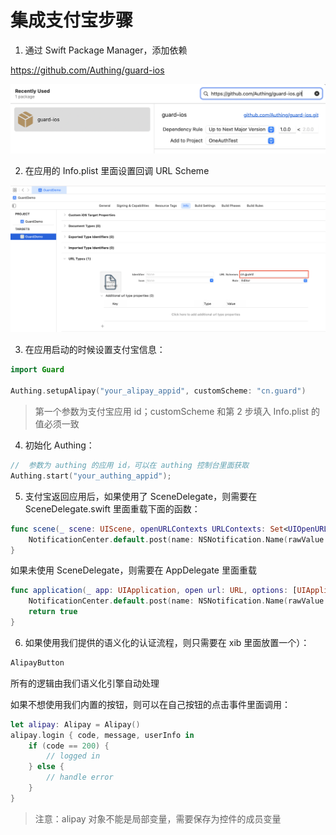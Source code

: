 # 集成支付宝步骤

1. 通过 Swift Package Manager，添加依赖

https://github.com/Authing/guard-ios

![](./../images/add_guard.png)

2. 在应用的 Info.plist 里面设置回调 URL Scheme

![](./images/custom_scheme.png)

3. 在应用启动的时候设置支付宝信息：

```swift
import Guard

Authing.setupAlipay("your_alipay_appid", customScheme: "cn.guard")
```

>第一个参数为支付宝应用 id；customScheme 和第 2 步填入 Info.plist 的值必须一致

4. 初始化 Authing：
```swift
//  参数为 authing 的应用 id，可以在 authing 控制台里面获取
Authing.start("your_authing_appid");
```
5. 支付宝返回应用后，如果使用了 SceneDelegate，则需要在 SceneDelegate.swift 里面重载下面的函数：

```swift
func scene(_ scene: UIScene, openURLContexts URLContexts: Set<UIOpenURLContext>) {
    NotificationCenter.default.post(name: NSNotification.Name(rawValue: "alipayLoginOK"), object: URLContexts.first?.url)
}
```

如果未使用 SceneDelegate，则需要在 AppDelegate 里面重载

```swift
func application(_ app: UIApplication, open url: URL, options: [UIApplication.OpenURLOptionsKey : Any] = [:]) -> Bool {
    NotificationCenter.default.post(name: NSNotification.Name(rawValue: "alipayLoginOK"), object: URLContexts.first?.url)
    return true
}
```

6. 如果使用我们提供的语义化的认证流程，则只需要在 xib 里面放置一个）：

```swift
AlipayButton
```

所有的逻辑由我们语义化引擎自动处理

如果不想使用我们内置的按钮，则可以在自己按钮的点击事件里面调用：

```swift
let alipay: Alipay = Alipay()
alipay.login { code, message, userInfo in
    if (code == 200) {
        // logged in
    } else {
        // handle error
    }
}
```

>注意：alipay 对象不能是局部变量，需要保存为控件的成员变量